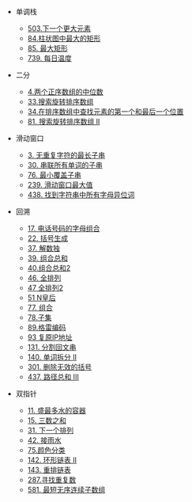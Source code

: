 * 单调栈
    * [503.下一个更大元素](/LeetCode/Hot100/单调栈/503.%20下一个更大元素%20II%20.md)
    * [84.柱状图中最大的矩形](/LeetCode/Hot100/单调栈/84.%20柱状图中最大的矩形.md)
    * [85. 最大矩形](/LeetCode/Hot100/单调栈/85.%20最大矩形%20.md)
    * [739. 每日温度 ](/LeetCode/Hot100/单调栈/739.%20每日温度%20.md)

* 二分
    * [4.两个正序数组的中位数](/LeetCode/Hot100/二分/4.两个正序数组的中位数.md)
    * [33.搜索旋转排序数组](/LeetCode/Hot100/二分/33.搜索旋转排序数组.md)
    * [34.在排序数组中查找元素的第一个和最后一个位置](/LeetCode/Hot100/二分/34.在排序数组中查找元素的第一个和最后一个位置.md)
    * [81. 搜索旋转排序数组 II](/LeetCode/Hot100/二分/81.%20搜索旋转排序数组%20II.md)

* 滑动窗口
    * [3. 无重复字符的最长子串](/LeetCode/Hot100/滑动窗口/3.%20无重复字符的最长子串.md) 
    * [30. 串联所有单词的子串](/LeetCode/Hot100/滑动窗口/30.%20串联所有单词的子串.md) 
    * [76. 最小覆盖子串 ](/LeetCode/Hot100/滑动窗口/76.%20最小覆盖子串%20.md) 
    * [239. 滑动窗口最大值](/LeetCode/Hot100/滑动窗口/239.%20滑动窗口最大值.md) 
    * [438. 找到字符串中所有字母异位词](/LeetCode/Hot100/滑动窗口/438.%20找到字符串中所有字母异位词.md) 

* 回溯
    * [17. 电话号码的字母组合](/LeetCode/Hot100/回溯/17.%20电话号码的字母组合.md)
    * [22. 括号生成](/LeetCode/Hot100/回溯/22.%20括号生成.md)
    * [37. 解数独](/LeetCode/Hot100/回溯/37.%20解数独.md)
    * [39. 组合总和](/LeetCode/Hot100/回溯/39.%20组合总和.md)
    * [40.组合总和2](/LeetCode/Hot100/回溯/40.组合总和2.md)
    * [46. 全排列](/LeetCode/Hot100/回溯/46.%20全排列.md)
    * [47 全排列2](/LeetCode/Hot100/回溯/47%20全排列2.md)
    * [51 N皇后](/LeetCode/Hot100/回溯/51%20N皇后.md)
    * [77. 组合 ](/LeetCode/Hot100/回溯/77.%20组合%20.md)
    * [78.子集](/LeetCode/Hot100/回溯/78.子集.md)
    * [89.格雷编码](/LeetCode/Hot100/回溯/89.格雷编码.md)
    * [93 复原IP地址](/LeetCode/Hot100/回溯/93%20复原IP地址.md)
    * [131. 分割回文串 ](/LeetCode/Hot100/回溯/131.%20分割回文串%20.md)
    * [140. 单词拆分 II ](/LeetCode/Hot100/回溯/140.%20单词拆分%20II%20.md)
    * [301. 删除无效的括号](/LeetCode/Hot100/回溯/301.%20删除无效的括号.md)
    * [437. 路径总和 III ](/LeetCode/Hot100/回溯/437.%20路径总和%20III%20.md)

* 双指针
    * [11. 盛最多水的容器](/LeetCode/Hot100/双指针/11.%20盛最多水的容器.md)
    * [15. 三数之和 ](/LeetCode/Hot100/双指针/15.%20三数之和%20.md)
    * [31. 下一个排列 ](/LeetCode/Hot100/双指针/31.%20下一个排列%20.md)
    * [42. 接雨水 ](/LeetCode/Hot100/双指针/42.%20接雨水%20.md)
    * [75.颜色分类](/LeetCode/Hot100/双指针/75.颜色分类.md)
    * [142. 环形链表 II](/LeetCode/Hot100/双指针/142.%20环形链表%20II.md)
    * [143. 重排链表 ](/LeetCode/Hot100/双指针/143.%20重排链表%20.md)
    * [287.寻找重复数](/LeetCode/Hot100/双指针/287.寻找重复数.md)
    * [581. 最短无序连续子数组 ](/LeetCode/Hot100/双指针/581.%20最短无序连续子数组%20.md)